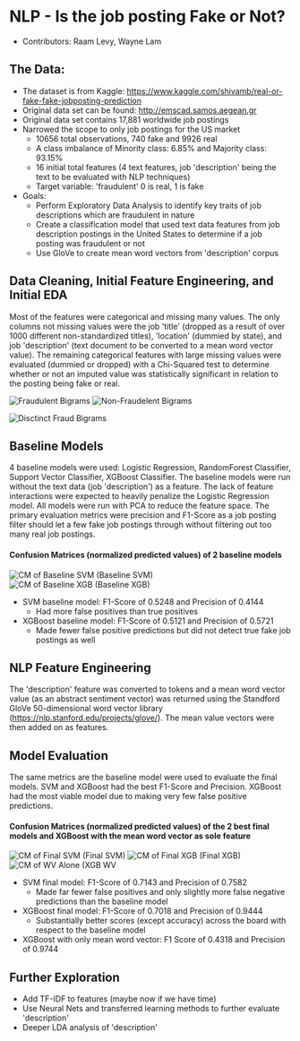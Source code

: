 # NLP - Is the job posting Fake or Not?
- Contributors: Raam Levy, Wayne Lam
## The Data:
- The dataset is from Kaggle: https://www.kaggle.com/shivamb/real-or-fake-fake-jobposting-prediction
- Original data set can be found: http://emscad.samos.aegean.gr
- Original data set contains 17,881 worldwide job postings
- Narrowed the scope to only job postings for the US market
  - 10656 total observations, 740 fake and 9926 real
  - A class imbalance of Minority class: 6.85% and Majority class: 93.15%
  - 16 initial total features (4 text features, job 'description' being the text to be evaluated with NLP techniques)
  - Target variable: 'fraudulent' 0 is real, 1 is fake
- Goals:
  - Perform Exploratory Data Analysis to identify key traits of job descriptions which are fraudulent in nature
  - Create a classification model that used text data features from job description postings in the United States to determine if a job posting was fraudulent or not
  - Use GloVe to create mean word vectors from 'description' corpus

## Data Cleaning, Initial Feature Engineering, and Initial EDA
Most of the features were categorical and missing many values.  The only columns not missing values were the job 'title' (dropped as a result of over 1000 different non-standardized titles), 'location' (dummied by state), and job 'description' (text document to be converted to a mean word vector value).  The remaining categorical features with large missing values were evaluated (dummied or dropped) with a Chi-Squared test to determine whether or not an imputed value was statistically significant in relation to the posting being fake or real.

![Fraudulent Bigrams](Images/F15.png) ![Non-Fraudelent Bigrams](Images/NF15.png)

![Disctinct Fraud Bigrams](Images/10F.png)


## Baseline Models
4 baseline models were used: Logistic Regression, RandomForest Classifier, Support Vector Classifier, XGBoost Classifier.  The baseline models were run without the text data (job 'description') as a feature.  The lack of feature interactions were expected to heavily penalize the Logistic Regression model.  All models were run with PCA to reduce the feature space.  The primary evaluation metrics were precision and F1-Score as a job posting filter should let a few fake job postings through without filtering out too many real job postings.

#### Confusion Matrices (normalized predicted values) of 2 baseline models
![CM of Baseline SVM (Baseline SVM)](Images/svm_b.png) ![CM of Baseline XGB (Baseline XGB)](Images/xgb_b.png)

- SVM baseline model: F1-Score of 0.5248 and Precision of 0.4144
  - Had more false positives than true positives
- XGBoost baseline model: F1-Score of 0.5121 and Precision of 0.5721
  - Made fewer false positive predictions but did not detect true fake job postings as well

## NLP Feature Engineering
The 'description' feature was converted to tokens and a mean word vector value (as an abstract sentiment vector) was returned using the Standford GloVe 50-dimensional word vector library (https://nlp.stanford.edu/projects/glove/).  The mean value vectors were then added on as features.

## Model Evaluation
The same metrics are the baseline model were used to evaluate the final models.  SVM and XGBoost had the best F1-Score and Precision.  XGBoost had the most viable model due to making very few false positive predictions.

#### Confusion Matrices (normalized predicted values) of the 2 best final models and XGBoost with the mean word vector as sole feature

![CM of Final SVM (Final SVM)](Images/svm_f.png) ![CM of Final XGB (Final XGB)](Images/xgb_f.png) ![CM of WV Alone (XGB WV](Images/xgb_t.png)

- SVM final model: F1-Score of 0.7143 and Precision of 0.7582
  - Made far fewer false positives and only slightly more false negative predictions than the baseline model
- XGBoost final model: F1-Score of 0.7018 and Precision of 0.9444
  - Substantially better scores (except accuracy) across the board with respect to the baseline model
- XGBoost with only mean word vector: F1 Score of 0.4318 and Precision of 0.9744

## Further Exploration
- Add TF-IDF to features (maybe now if we have time)
- Use Neural Nets and transferred learning methods to further evaluate 'description'
- Deeper LDA analysis of 'description'




